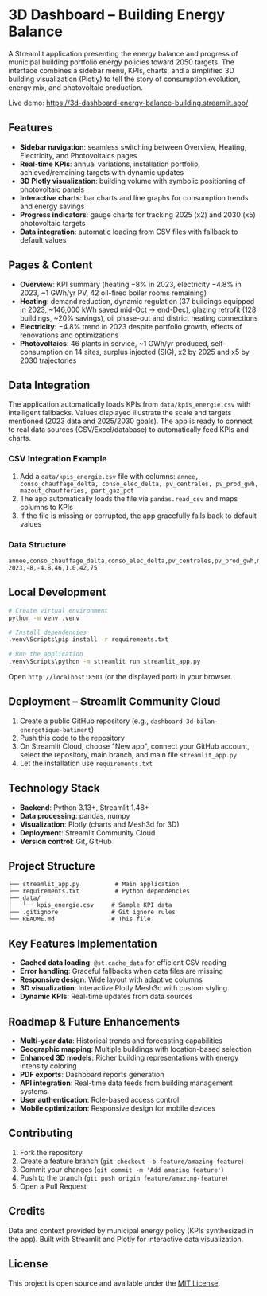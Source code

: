 # 3D Dashboard – Building Energy Balance

A Streamlit application presenting the energy balance and progress of municipal building portfolio energy policies toward 2050 targets. The interface combines a sidebar menu, KPIs, charts, and a simplified 3D building visualization (Plotly) to tell the story of consumption evolution, energy mix, and photovoltaic production.

Live demo: https://3d-dashboard-energy-balance-building.streamlit.app/

## Features
- **Sidebar navigation**: seamless switching between Overview, Heating, Electricity, and Photovoltaics pages
- **Real-time KPIs**: annual variations, installation portfolio, achieved/remaining targets with dynamic updates
- **3D Plotly visualization**: building volume with symbolic positioning of photovoltaic panels
- **Interactive charts**: bar charts and line graphs for consumption trends and energy savings
- **Progress indicators**: gauge charts for tracking 2025 (x2) and 2030 (x5) photovoltaic targets
- **Data integration**: automatic loading from CSV files with fallback to default values

## Pages & Content
- **Overview**: KPI summary (heating −8% in 2023, electricity −4.8% in 2023, ~1 GWh/yr PV, 42 oil-fired boiler rooms remaining)
- **Heating**: demand reduction, dynamic regulation (37 buildings equipped in 2023, ~146,000 kWh saved mid-Oct → end-Dec), glazing retrofit (128 buildings, ~20% savings), oil phase-out and district heating connections
- **Electricity**: −4.8% trend in 2023 despite portfolio growth, effects of renovations and optimizations
- **Photovoltaics**: 46 plants in service, ~1 GWh/yr produced, self-consumption on 14 sites, surplus injected (SIG), x2 by 2025 and x5 by 2030 trajectories

## Data Integration
The application automatically loads KPIs from `data/kpis_energie.csv` with intelligent fallbacks. Values displayed illustrate the scale and targets mentioned (2023 data and 2025/2030 goals). The app is ready to connect to real data sources (CSV/Excel/database) to automatically feed KPIs and charts.

### CSV Integration Example
1. Add a `data/kpis_energie.csv` file with columns: `annee, conso_chauffage_delta, conso_elec_delta, pv_centrales, pv_prod_gwh, mazout_chaufferies, part_gaz_pct`
2. The app automatically loads the file via `pandas.read_csv` and maps columns to KPIs
3. If the file is missing or corrupted, the app gracefully falls back to default values

### Data Structure
```csv
annee,conso_chauffage_delta,conso_elec_delta,pv_centrales,pv_prod_gwh,mazout_chaufferies,part_gaz_pct
2023,-8,-4.8,46,1.0,42,75
```

## Local Development

```bash
# Create virtual environment
python -m venv .venv

# Install dependencies
.venv\Scripts\pip install -r requirements.txt

# Run the application
.venv\Scripts\python -m streamlit run streamlit_app.py
```

Open `http://localhost:8501` (or the displayed port) in your browser.

## Deployment – Streamlit Community Cloud
1. Create a public GitHub repository (e.g., `dashboard-3d-bilan-energetique-batiment`)
2. Push this code to the repository
3. On Streamlit Cloud, choose "New app", connect your GitHub account, select the repository, main branch, and main file `streamlit_app.py`
4. Let the installation use `requirements.txt`

## Technology Stack
- **Backend**: Python 3.13+, Streamlit 1.48+
- **Data processing**: pandas, numpy
- **Visualization**: Plotly (charts and Mesh3d for 3D)
- **Deployment**: Streamlit Community Cloud
- **Version control**: Git, GitHub

## Project Structure
```
├── streamlit_app.py          # Main application
├── requirements.txt          # Python dependencies
├── data/
│   └── kpis_energie.csv     # Sample KPI data
├── .gitignore               # Git ignore rules
└── README.md                # This file
```

## Key Features Implementation
- **Cached data loading**: `@st.cache_data` for efficient CSV reading
- **Error handling**: Graceful fallbacks when data files are missing
- **Responsive design**: Wide layout with adaptive columns
- **3D visualization**: Interactive Plotly Mesh3d with custom styling
- **Dynamic KPIs**: Real-time updates from data sources

## Roadmap & Future Enhancements
- **Multi-year data**: Historical trends and forecasting capabilities
- **Geographic mapping**: Multiple buildings with location-based selection
- **Enhanced 3D models**: Richer building representations with energy intensity coloring
- **PDF exports**: Dashboard reports generation
- **API integration**: Real-time data feeds from building management systems
- **User authentication**: Role-based access control
- **Mobile optimization**: Responsive design for mobile devices

## Contributing
1. Fork the repository
2. Create a feature branch (`git checkout -b feature/amazing-feature`)
3. Commit your changes (`git commit -m 'Add amazing feature'`)
4. Push to the branch (`git push origin feature/amazing-feature`)
5. Open a Pull Request

## Credits
Data and context provided by municipal energy policy (KPIs synthesized in the app). Built with Streamlit and Plotly for interactive data visualization.

## License
This project is open source and available under the [MIT License](LICENSE).
